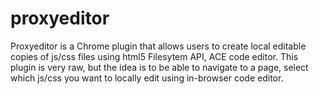 proxyeditor
===========

Proxyeditor is a Chrome plugin that allows users to create local editable copies of js/css files using html5 Filesytem API, 
ACE code editor. This plugin is very raw, but the idea is to be able to navigate to a page, select which js/css
you want to locally edit using in-browser code editor.
